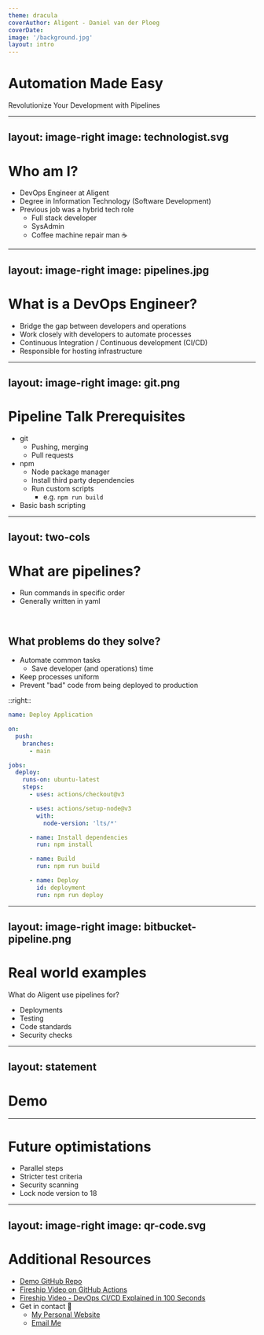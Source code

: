 ```yaml
---
theme: dracula
coverAuthor: Aligent - Daniel van der Ploeg
coverDate:
image: '/background.jpg'
layout: intro
---
```


# Automation Made Easy

Revolutionize Your Development with Pipelines

<!-- prettier-ignore-start -->

---
layout: image-right
image: technologist.svg
---
<!-- prettier-ignore-end -->

# Who am I?

- DevOps Engineer at Aligent
- Degree in Information Technology (Software Development)
- Previous job was a hybrid tech role
  - Full stack developer
  - SysAdmin
  - Coffee machine repair man ☕

<!-- prettier-ignore-start -->

---
layout: image-right
image: pipelines.jpg
---
<!-- prettier-ignore-end -->

# What is a DevOps Engineer?

- Bridge the gap between developers and operations
- Work closely with developers to automate processes
- Continuous Integration / Continuous development (CI/CD)
- Responsible for hosting infrastructure

<!-- prettier-ignore-start -->

---
layout: image-right
image: git.png
---
<!-- prettier-ignore-end -->

# Pipeline Talk Prerequisites

- git
  - Pushing, merging
  - Pull requests
- npm
  - Node package manager
  - Install third party dependencies
  - Run custom scripts
    - e.g. `npm run build`
- Basic bash scripting

<!-- prettier-ignore-start -->

---
layout: two-cols
---
<!-- prettier-ignore-end -->

# What are pipelines?

- Run commands in specific order
- Generally written in yaml

<br>

## What problems do they solve?

- Automate common tasks
  - Save developer (and operations) time
- Keep processes uniform
- Prevent "bad" code from being deployed to production

::right::

```yaml
name: Deploy Application

on:
  push:
    branches:
      - main

jobs:
  deploy:
    runs-on: ubuntu-latest
    steps:
      - uses: actions/checkout@v3

      - uses: actions/setup-node@v3
        with:
          node-version: 'lts/*'

      - name: Install dependencies
        run: npm install

      - name: Build
        run: npm run build

      - name: Deploy
        id: deployment
        run: npm run deploy
```

<!-- prettier-ignore-start -->

---
layout: image-right
image: bitbucket-pipeline.png
---
<!-- prettier-ignore-end -->

# Real world examples

What do Aligent use pipelines for?

- Deployments
- Testing
- Code standards
- Security checks

<!-- prettier-ignore-start -->

---
layout: statement
---
<!-- prettier-ignore-end -->

# Demo

---

# Future optimistations

- Parallel steps
- Stricter test criteria
- Security scanning
- Lock node version to 18

<!-- prettier-ignore-start -->

---
layout: image-right
image: qr-code.svg
---
<!-- prettier-ignore-end -->

# Additional Resources

- [Demo GitHub Repo](https://github.com/TheOrangePuff/pipeline-presentation)
- [Fireship Video on GitHub Actions](https://www.youtube.com/watch?v=yfBtjLxn_6k)
- [Fireship Video - DevOps CI/CD Explained in 100 Seconds](https://www.youtube.com/watch?v=scEDHsr3APg)
- Get in contact 🤠
  - [My Personal Website](https://danielvdp.com)
  - [Email Me](mailto:danielvdp56@gmail.com)
